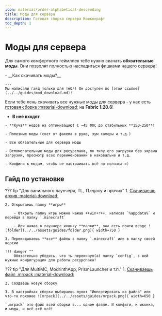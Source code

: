 ```yaml
---
icon: material/order-alphabetical-descending
title: Моды для сервера
description: Готовая сборка сервера Кошкокрафт
toc_depth: 1
---
```


# Моды для сервера

Для самого комфортного геймлпея тебе нужно скачать **обязательные моды**. Они позволят полностью насладиться фишками нашего сервера!

<div class="grid cards" markdown>
-    __Как скачивать моды?__

    ---
    Мы написали гайд только для тебя! Он доступен по [этой ссылке](../../guides/mod_download.md)!
</div>

Если тебе лень скачивать все нужные моды для сервера - у нас есть [готовая сборка :material-download:](../../assets/CatCraft%201.20.6.rar) на **Fabric 1.20.6**!

<div class="grid cards" markdown>

-    __В неё входят__

    - **Куча** модов на оптимизацию! С ~45 ФПС до стабильных **150-250**!

    - Полезные моды (свет от факела в руке, зум камеры и т.д.)

    - Все обязательные для сервера моды

    - Вспомогательные моды для ресурспака, по типу его загрузки без экрана загрузки, просмотр всех переименований в наковальне и т.д.

    - Конфиги к модам, чтобы не настраивать всё по полчаса =)

</div>

## Гайд по установке

??? tip "Для ванильного лаунчера, TL, TLegacy и прочих"
    1. [Скачиваешь архив :material-download:](../../assets/CatCraft%201.20.6.rar)

    2. Открываешь папку **игры**
        
        - Открыть папку игры можно нажав ++win+r++, написав `%appdata%` и перейдя в папку `.minecraft`
        
        - Или нажав в лаунчере иконку **папки**, она есть почти везде ![folder](../../assets/guides/folder.png){ width=750 }
    
    3. Перекидываешь **все** файлы в папку `.minecraft` или в папку своей версии

    !!! danger ""
        Обязательно убедись, что ты перекинул(а) папку `config`, в ней нужные конфигурации для работы ресурспака!

??? tip "Для MultiMC, ModrinthApp, PrismLauncher и т.п."
    1. [Скачиваешь файл .mrpack :material-download:](../../assets/CatCraft%201.20.6%201.0.0.mrpack)

    2. Создаёшь новую сборку

    3. В настройках сборки выбираешь пункт "Импортировать из файла" или что-то похожее ![mrpack](../../assets/guides/mrpack.png){ width=650 }

    `.mrpack` это файл всей сборки в... одном файле. И конфиги, и иконка, и моды, и всё всё всё!

<!-- ??? abstract "Список обязательных модов"

    <div class="grid cards" markdown>

    -    :fontawesome-solid-microphone: __PlasmoVoice__

        ---
        ![plasmo](https://cdn.modrinth.com/data/1bZhdhsH/icon.png){ align=right width="100" }
        Войсчат внутри игры! **Говорить необязательно**, но слушать тебе никак не помешает, верно?

        [:octicons-arrow-right-24: Перейти на сайт мода](https://modrinth.com/plugin/plasmo-voice/versions?g=1.20.1&l=fabric&l=forge)

    -    :material-human-female-dance: __EmoteCraft__

        ---
        ![emote](https://cdn.modrinth.com/data/pZ2wrerK/icon.png){ align=right width="100" }

        <span class="red">Мод недоступен на 1.20.6, поэтому на данный момент необязателен.</span>

        Мод на эмоции для РП! Как и с войсчатом - пользоваться никто не заставляет, но смотреть ведь никак не помешает, верно?

        [:octicons-arrow-right-24: Перейти на сайт мода](https://modrinth.com/mod/emotecraft)

    -    :material-pickaxe: __CIT Resewn__

        ---
        ![cit](https://cdn.modrinth.com/data/otVJckYQ/icon.png){ align=right width="100" }

        <span class="red">Мод недоступен на 1.20.6, поэтому на данный момент необязателен.</span>

        Замена многих функций Optifine для текстур предметов. Как пример - переименование текстур через наковальню!

        [:octicons-arrow-right-24: Перейти на сайт мода](https://modrinth.com/mod/cit-resewn)

    -    :material-tshirt-v: __Customizable Player Models__

        ---
        ![cpm](https://cdn.modrinth.com/data/h1E7sQNL/icon.png){ align=right width="100" }
        Мод, позволяющий полностью изменять модель персонажа - от кастомных рук/ног/глаз, до полностью проработанной модели с анимациями!

        [:octicons-arrow-right-24: Перейти на сайт мода](https://modrinth.com/plugin/custom-player-models)

    -    :material-loading:{ .rotate-animation } __RRLS__

        ---
        ![rrls](https://cdn.modrinth.com/data/ZP7xHXtw/7a416b09817a79adfa6a3ef9368990135e276821.png){ align=right width="100" }

        <span class="red">Мод бесполезен, т.к. загрузка ресурспака происходит <bold>до</bold> захода на сервер.</span>

        Мод, позволяющий играть, пока загружается ресурспак, а не стоять афк минуту.

        [:octicons-arrow-right-24: Перейти на сайт мода](https://modrinth.com/mod/rrls)

    </div> -->
